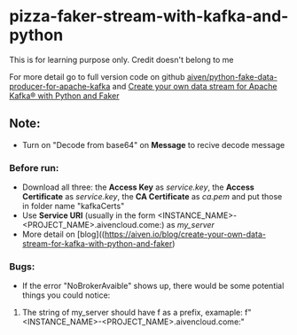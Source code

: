 # pizza-faker-stream-with-kafka-and-python
This is for learning purpose only. Credit doesn't belong to me

For more detail go to full version code on github [aiven/python-fake-data-producer-for-apache-kafka](https://github.com/aiven/python-fake-data-producer-for-apache-kafka.git) and [Create your own data stream for Apache Kafka® with Python and Faker](https://aiven.io/blog/create-your-own-data-stream-for-kafka-with-python-and-faker)

## Note:
- Turn on "Decode from base64" on **Message** to recive decode message
### Before run:
- Download all three: the **Access Key** as *service.key*, the **Access Certificate** as *service.key*, the **CA Certificate** as *ca.pem* and put those in folder name "kafkaCerts" 
- Use **Service URI** (usually in the form <INSTANCE_NAME>-<PROJECT_NAME>.aivencloud.come:<PORT>) as *my_server*
- More detail on [blog]((https://aiven.io/blog/create-your-own-data-stream-for-kafka-with-python-and-faker)
### Bugs:
- If the error "NoBrokerAvaible" shows up, there would be some potential things you could notice:
1. The string of my_server should have f as a prefix, examaple: f"<INSTANCE_NAME>-<PROJECT_NAME>.aivencloud.come:<PORT>"
